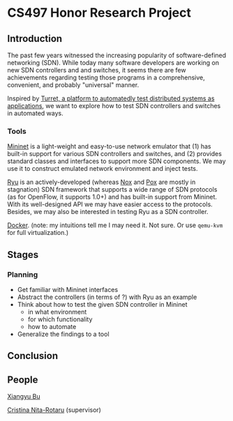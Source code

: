 # CS497 Honor Research Project

## Introduction

The past few years witnessed the increasing popularity of software-defined networking (SDN). While today many software developers are working on new SDN controllers and and switches, it seems there are few achievements regarding testing those programs in a comprehensive, convenient, and probably "universal" manner.

Inspired by [Turret, a platform to automatedly test distributed systems as applications](http://ieeexplore.ieee.org/xpl/articleDetails.jsp?arnumber=6888941), we want to explore how to test SDN controllers and switches in automated ways.

### Tools

[Mininet](http://mininet.org) is a light-weight and easy-to-use network emulator that (1) has built-in support for various SDN controllers and switches, and (2) provides standard classes and interfaces to support more SDN components. We may use it to construct emulated network environment and inject tests.

[Ryu](http://osrg.github.io/ryu/) is an actively-developed (whereas [Nox](http://noxrepo.org/) and [Pox](http://www.noxrepo.org/pox/about-pox/) are mostly in stagnation) SDN framework that supports a wide range of SDN protocols (as for OpenFlow, it supports 1.0+) and has built-in support from Mininet. With its well-designed API we may have easier access to the protocols. Besides, we may also be interested in testing Ryu as a SDN controller.

[Docker](http://docker.io). (note: my intuitions tell me I may need it. Not sure. Or use `qemu-kvm` for full virtualization.) 

## Stages

### Planning

 * Get familiar with Mininet interfaces
 * Abstract the controllers (in terms of ?) with Ryu as an example
 * Think about how to test the given SDN controller in Mininet
   * in what environment
   * for which functionality
   * how to automate
 * Generalize the findings to a tool

## Conclusion

## People

[Xiangyu Bu](http://xybu.me)

[Cristina Nita-Rotaru](http://homes.cerias.purdue.edu/~crisn/index.html) (supervisor)

